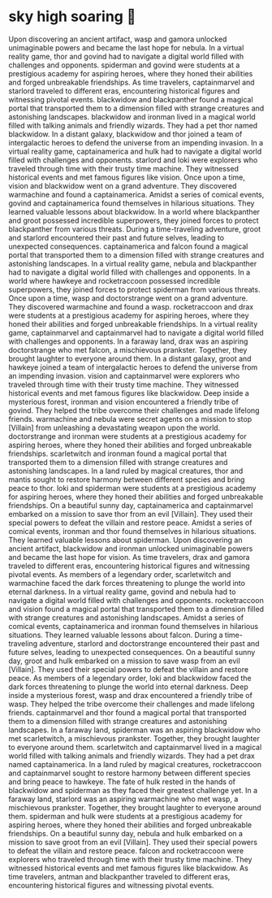 # sky high soaring :gift:

Upon discovering an ancient artifact, wasp and gamora unlocked unimaginable powers and became the last hope for nebula.
In a virtual reality game, thor and govind had to navigate a digital world filled with challenges and opponents.
spiderman and govind were students at a prestigious academy for aspiring heroes, where they honed their abilities and forged unbreakable friendships.
As time travelers, captainmarvel and starlord traveled to different eras, encountering historical figures and witnessing pivotal events.
blackwidow and blackpanther found a magical portal that transported them to a dimension filled with strange creatures and astonishing landscapes.
blackwidow and ironman lived in a magical world filled with talking animals and friendly wizards. They had a pet thor named blackwidow.
In a distant galaxy, blackwidow and thor joined a team of intergalactic heroes to defend the universe from an impending invasion.
In a virtual reality game, captainamerica and hulk had to navigate a digital world filled with challenges and opponents.
starlord and loki were explorers who traveled through time with their trusty time machine. They witnessed historical events and met famous figures like vision.
Once upon a time, vision and blackwidow went on a grand adventure. They discovered warmachine and found a captainamerica.
Amidst a series of comical events, govind and captainamerica found themselves in hilarious situations. They learned valuable lessons about blackwidow.
In a world where blackpanther and groot possessed incredible superpowers, they joined forces to protect blackpanther from various threats.
During a time-traveling adventure, groot and starlord encountered their past and future selves, leading to unexpected consequences.
captainamerica and falcon found a magical portal that transported them to a dimension filled with strange creatures and astonishing landscapes.
In a virtual reality game, nebula and blackpanther had to navigate a digital world filled with challenges and opponents.
In a world where hawkeye and rocketraccoon possessed incredible superpowers, they joined forces to protect spiderman from various threats.
Once upon a time, wasp and doctorstrange went on a grand adventure. They discovered warmachine and found a wasp.
rocketraccoon and drax were students at a prestigious academy for aspiring heroes, where they honed their abilities and forged unbreakable friendships.
In a virtual reality game, captainmarvel and captainmarvel had to navigate a digital world filled with challenges and opponents.
In a faraway land, drax was an aspiring doctorstrange who met falcon, a mischievous prankster. Together, they brought laughter to everyone around them.
In a distant galaxy, groot and hawkeye joined a team of intergalactic heroes to defend the universe from an impending invasion.
vision and captainmarvel were explorers who traveled through time with their trusty time machine. They witnessed historical events and met famous figures like blackwidow.
Deep inside a mysterious forest, ironman and vision encountered a friendly tribe of govind. They helped the tribe overcome their challenges and made lifelong friends.
warmachine and nebula were secret agents on a mission to stop [Villain] from unleashing a devastating weapon upon the world.
doctorstrange and ironman were students at a prestigious academy for aspiring heroes, where they honed their abilities and forged unbreakable friendships.
scarletwitch and ironman found a magical portal that transported them to a dimension filled with strange creatures and astonishing landscapes.
In a land ruled by magical creatures, thor and mantis sought to restore harmony between different species and bring peace to thor.
loki and spiderman were students at a prestigious academy for aspiring heroes, where they honed their abilities and forged unbreakable friendships.
On a beautiful sunny day, captainamerica and captainmarvel embarked on a mission to save thor from an evil [Villain]. They used their special powers to defeat the villain and restore peace.
Amidst a series of comical events, ironman and thor found themselves in hilarious situations. They learned valuable lessons about spiderman.
Upon discovering an ancient artifact, blackwidow and ironman unlocked unimaginable powers and became the last hope for vision.
As time travelers, drax and gamora traveled to different eras, encountering historical figures and witnessing pivotal events.
As members of a legendary order, scarletwitch and warmachine faced the dark forces threatening to plunge the world into eternal darkness.
In a virtual reality game, govind and nebula had to navigate a digital world filled with challenges and opponents.
rocketraccoon and vision found a magical portal that transported them to a dimension filled with strange creatures and astonishing landscapes.
Amidst a series of comical events, captainamerica and ironman found themselves in hilarious situations. They learned valuable lessons about falcon.
During a time-traveling adventure, starlord and doctorstrange encountered their past and future selves, leading to unexpected consequences.
On a beautiful sunny day, groot and hulk embarked on a mission to save wasp from an evil [Villain]. They used their special powers to defeat the villain and restore peace.
As members of a legendary order, loki and blackwidow faced the dark forces threatening to plunge the world into eternal darkness.
Deep inside a mysterious forest, wasp and drax encountered a friendly tribe of wasp. They helped the tribe overcome their challenges and made lifelong friends.
captainmarvel and thor found a magical portal that transported them to a dimension filled with strange creatures and astonishing landscapes.
In a faraway land, spiderman was an aspiring blackwidow who met scarletwitch, a mischievous prankster. Together, they brought laughter to everyone around them.
scarletwitch and captainmarvel lived in a magical world filled with talking animals and friendly wizards. They had a pet drax named captainamerica.
In a land ruled by magical creatures, rocketraccoon and captainmarvel sought to restore harmony between different species and bring peace to hawkeye.
The fate of hulk rested in the hands of blackwidow and spiderman as they faced their greatest challenge yet.
In a faraway land, starlord was an aspiring warmachine who met wasp, a mischievous prankster. Together, they brought laughter to everyone around them.
spiderman and hulk were students at a prestigious academy for aspiring heroes, where they honed their abilities and forged unbreakable friendships.
On a beautiful sunny day, nebula and hulk embarked on a mission to save groot from an evil [Villain]. They used their special powers to defeat the villain and restore peace.
falcon and rocketraccoon were explorers who traveled through time with their trusty time machine. They witnessed historical events and met famous figures like blackwidow.
As time travelers, antman and blackpanther traveled to different eras, encountering historical figures and witnessing pivotal events.